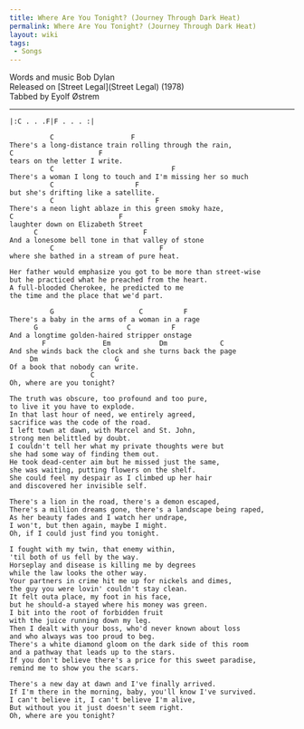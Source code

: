 ```yaml
---
title: Where Are You Tonight? (Journey Through Dark Heat)
permalink: Where Are You Tonight? (Journey Through Dark Heat)
layout: wiki
tags:
 - Songs
---
```


Words and music Bob Dylan  
Released on [Street Legal](Street Legal) (1978)  
Tabbed by Eyolf Østrem

* * * * *

    |:C . . .F|F . . . :|

              C                   F
    There's a long-distance train rolling through the rain,
    C                     F
    tears on the letter I write.
              C                             F
    There's a woman I long to touch and I'm missing her so much
              C                    F
    but she's drifting like a satellite.
              C                         F
    There's a neon light ablaze in this green smoky haze,
    C                          F
    laughter down on Elizabeth Street
          C                          F
    And a lonesome bell tone in that valley of stone
              C                          F
    where she bathed in a stream of pure heat.

    Her father would emphasize you got to be more than street-wise
    but he practiced what he preached from the heart.
    A full-blooded Cherokee, he predicted to me
    the time and the place that we'd part.

              G                     C          F
    There's a baby in the arms of a woman in a rage
          G                      C          F
    And a longtime golden-haired stripper onstage
            F              Em            Dm             C
    And she winds back the clock and she turns back the page
         Dm                   G
    Of a book that nobody can write.
                        C
    Oh, where are you tonight?

    The truth was obscure, too profound and too pure,
    to live it you have to explode.
    In that last hour of need, we entirely agreed,
    sacrifice was the code of the road.
    I left town at dawn, with Marcel and St. John,
    strong men belittled by doubt.
    I couldn't tell her what my private thoughts were but
    she had some way of finding them out.
    He took dead-center aim but he missed just the same,
    she was waiting, putting flowers on the shelf.
    She could feel my despair as I climbed up her hair
    and discovered her invisible self.

    There's a lion in the road, there's a demon escaped,
    There's a million dreams gone, there's a landscape being raped,
    As her beauty fades and I watch her undrape,
    I won't, but then again, maybe I might.
    Oh, if I could just find you tonight.

    I fought with my twin, that enemy within,
    'til both of us fell by the way.
    Horseplay and disease is killing me by degrees
    while the law looks the other way.
    Your partners in crime hit me up for nickels and dimes,
    the guy you were lovin' couldn't stay clean.
    It felt outa place, my foot in his face,
    but he should-a stayed where his money was green.
    I bit into the root of forbidden fruit
    with the juice running down my leg.
    Then I dealt with your boss, who'd never known about loss
    and who always was too proud to beg.
    There's a white diamond gloom on the dark side of this room
    and a pathway that leads up to the stars.
    If you don't believe there's a price for this sweet paradise,
    remind me to show you the scars.

    There's a new day at dawn and I've finally arrived.
    If I'm there in the morning, baby, you'll know I've survived.
    I can't believe it, I can't believe I'm alive,
    But without you it just doesn't seem right.
    Oh, where are you tonight?
